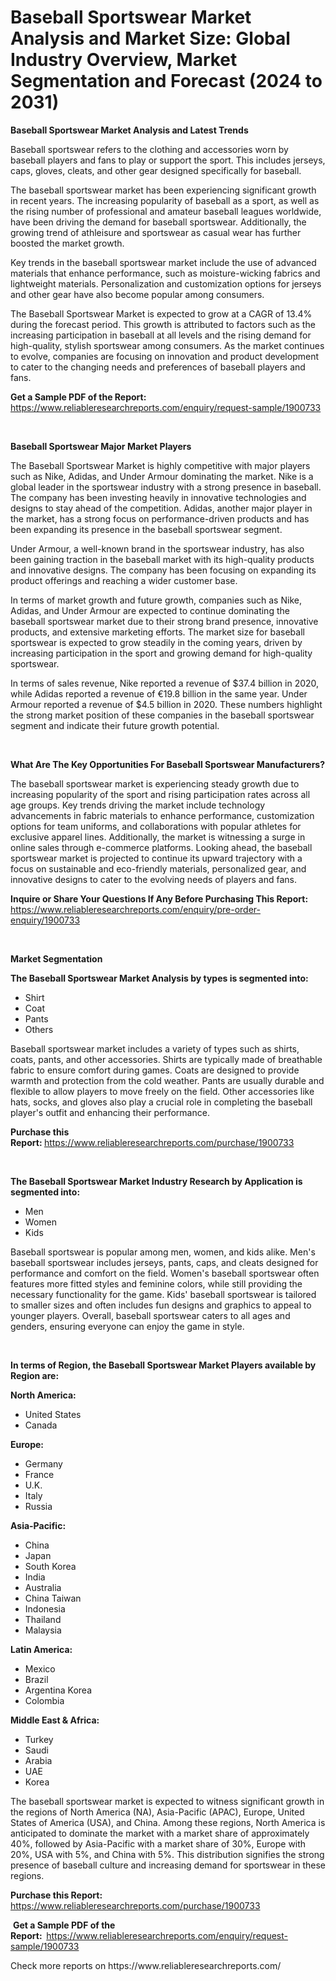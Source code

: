 <p><h1>Baseball Sportswear Market Analysis and Market Size: Global Industry Overview, Market Segmentation and Forecast (2024 to 2031)</h1></p><p><strong>Baseball Sportswear Market Analysis and Latest Trends</strong></p>
<p><p>Baseball sportswear refers to the clothing and accessories worn by baseball players and fans to play or support the sport. This includes jerseys, caps, gloves, cleats, and other gear designed specifically for baseball.</p><p>The baseball sportswear market has been experiencing significant growth in recent years. The increasing popularity of baseball as a sport, as well as the rising number of professional and amateur baseball leagues worldwide, have been driving the demand for baseball sportswear. Additionally, the growing trend of athleisure and sportswear as casual wear has further boosted the market growth.</p><p>Key trends in the baseball sportswear market include the use of advanced materials that enhance performance, such as moisture-wicking fabrics and lightweight materials. Personalization and customization options for jerseys and other gear have also become popular among consumers.</p><p>The Baseball Sportswear Market is expected to grow at a CAGR of 13.4% during the forecast period. This growth is attributed to factors such as the increasing participation in baseball at all levels and the rising demand for high-quality, stylish sportswear among consumers. As the market continues to evolve, companies are focusing on innovation and product development to cater to the changing needs and preferences of baseball players and fans.</p></p>
<p><strong>Get a Sample PDF of the Report:&nbsp;</strong> <a href="https://www.reliableresearchreports.com/enquiry/request-sample/1900733">https://www.reliableresearchreports.com/enquiry/request-sample/1900733</a></p>
<p>&nbsp;</p>
<p><strong>Baseball Sportswear Major Market Players</strong></p>
<p><p>The Baseball Sportswear Market is highly competitive with major players such as Nike, Adidas, and Under Armour dominating the market. Nike is a global leader in the sportswear industry with a strong presence in baseball. The company has been investing heavily in innovative technologies and designs to stay ahead of the competition. Adidas, another major player in the market, has a strong focus on performance-driven products and has been expanding its presence in the baseball sportswear segment.</p><p>Under Armour, a well-known brand in the sportswear industry, has also been gaining traction in the baseball market with its high-quality products and innovative designs. The company has been focusing on expanding its product offerings and reaching a wider customer base.</p><p>In terms of market growth and future growth, companies such as Nike, Adidas, and Under Armour are expected to continue dominating the baseball sportswear market due to their strong brand presence, innovative products, and extensive marketing efforts. The market size for baseball sportswear is expected to grow steadily in the coming years, driven by increasing participation in the sport and growing demand for high-quality sportswear.</p><p>In terms of sales revenue, Nike reported a revenue of $37.4 billion in 2020, while Adidas reported a revenue of €19.8 billion in the same year. Under Armour reported a revenue of $4.5 billion in 2020. These numbers highlight the strong market position of these companies in the baseball sportswear segment and indicate their future growth potential.</p></p>
<p>&nbsp;</p>
<p><strong>What Are The Key Opportunities For Baseball Sportswear Manufacturers?</strong></p>
<p><p>The baseball sportswear market is experiencing steady growth due to increasing popularity of the sport and rising participation rates across all age groups. Key trends driving the market include technology advancements in fabric materials to enhance performance, customization options for team uniforms, and collaborations with popular athletes for exclusive apparel lines. Additionally, the market is witnessing a surge in online sales through e-commerce platforms. Looking ahead, the baseball sportswear market is projected to continue its upward trajectory with a focus on sustainable and eco-friendly materials, personalized gear, and innovative designs to cater to the evolving needs of players and fans.</p></p>
<p><strong>Inquire or Share Your Questions If Any Before Purchasing This Report:</strong> <a href="https://www.reliableresearchreports.com/enquiry/pre-order-enquiry/1900733">https://www.reliableresearchreports.com/enquiry/pre-order-enquiry/1900733</a></p>
<p>&nbsp;</p>
<p><strong>Market Segmentation</strong></p>
<p><strong>The Baseball Sportswear Market Analysis by types is segmented into:</strong></p>
<p><ul><li>Shirt</li><li>Coat</li><li>Pants</li><li>Others</li></ul></p>
<p><p>Baseball sportswear market includes a variety of types such as shirts, coats, pants, and other accessories. Shirts are typically made of breathable fabric to ensure comfort during games. Coats are designed to provide warmth and protection from the cold weather. Pants are usually durable and flexible to allow players to move freely on the field. Other accessories like hats, socks, and gloves also play a crucial role in completing the baseball player's outfit and enhancing their performance.</p></p>
<p><strong>Purchase this Report:&nbsp;</strong><a href="https://www.reliableresearchreports.com/purchase/1900733">https://www.reliableresearchreports.com/purchase/1900733</a></p>
<p>&nbsp;</p>
<p><strong>The Baseball Sportswear Market Industry Research by Application is segmented into:</strong></p>
<p><ul><li>Men</li><li>Women</li><li>Kids</li></ul></p>
<p><p>Baseball sportswear is popular among men, women, and kids alike. Men's baseball sportswear includes jerseys, pants, caps, and cleats designed for performance and comfort on the field. Women's baseball sportswear often features more fitted styles and feminine colors, while still providing the necessary functionality for the game. Kids' baseball sportswear is tailored to smaller sizes and often includes fun designs and graphics to appeal to younger players. Overall, baseball sportswear caters to all ages and genders, ensuring everyone can enjoy the game in style.</p></p>
<p>&nbsp;</p>
<p><strong>In terms of Region, the Baseball Sportswear Market Players available by Region are:</strong></p>
<p>
    <p> <strong> North America: </strong>
        <ul>
            <li>United States</li>
            <li>Canada</li>
        </ul>
        </p> 
    <p> <strong> Europe: </strong>
        <ul>
            <li>Germany</li>
            <li>France</li>
            <li>U.K.</li>
            <li>Italy</li>
            <li>Russia</li>
        </ul>
        </p> 
    <p> <strong> Asia-Pacific: </strong>
        <ul>
            <li>China</li>
            <li>Japan</li>
            <li>South Korea</li>
            <li>India</li>
            <li>Australia</li>
            <li>China Taiwan</li>
            <li>Indonesia</li>
            <li>Thailand</li>
            <li>Malaysia</li>
        </ul>
        </p> 
    <p> <strong> Latin America: </strong>
        <ul>
            <li>Mexico</li>
            <li>Brazil</li>
            <li>Argentina Korea</li>
            <li>Colombia</li>
        </ul>
        </p> 
    <p> <strong> Middle East & Africa: </strong>
        <ul>
            <li>Turkey</li>
            <li>Saudi</li>
            <li>Arabia</li>
            <li>UAE</li>
            <li>Korea</li>
        </ul>
    </p>
    </p>
<p><p>The baseball sportswear market is expected to witness significant growth in the regions of North America (NA), Asia-Pacific (APAC), Europe, United States of America (USA), and China. Among these regions, North America is anticipated to dominate the market with a market share of approximately 40%, followed by Asia-Pacific with a market share of 30%, Europe with 20%, USA with 5%, and China with 5%. This distribution signifies the strong presence of baseball culture and increasing demand for sportswear in these regions.</p></p>
<p><strong>Purchase this Report: </strong><a href="https://www.reliableresearchreports.com/purchase/1900733">https://www.reliableresearchreports.com/purchase/1900733</a></p>
<p>&nbsp;<strong>Get a Sample PDF of the Report:&nbsp;&nbsp;</strong><a href="https://www.reliableresearchreports.com/enquiry/request-sample/1900733">https://www.reliableresearchreports.com/enquiry/request-sample/1900733</a></p>
<p><strong></strong></p>
<p>Check more reports on https://www.reliableresearchreports.com/</p>